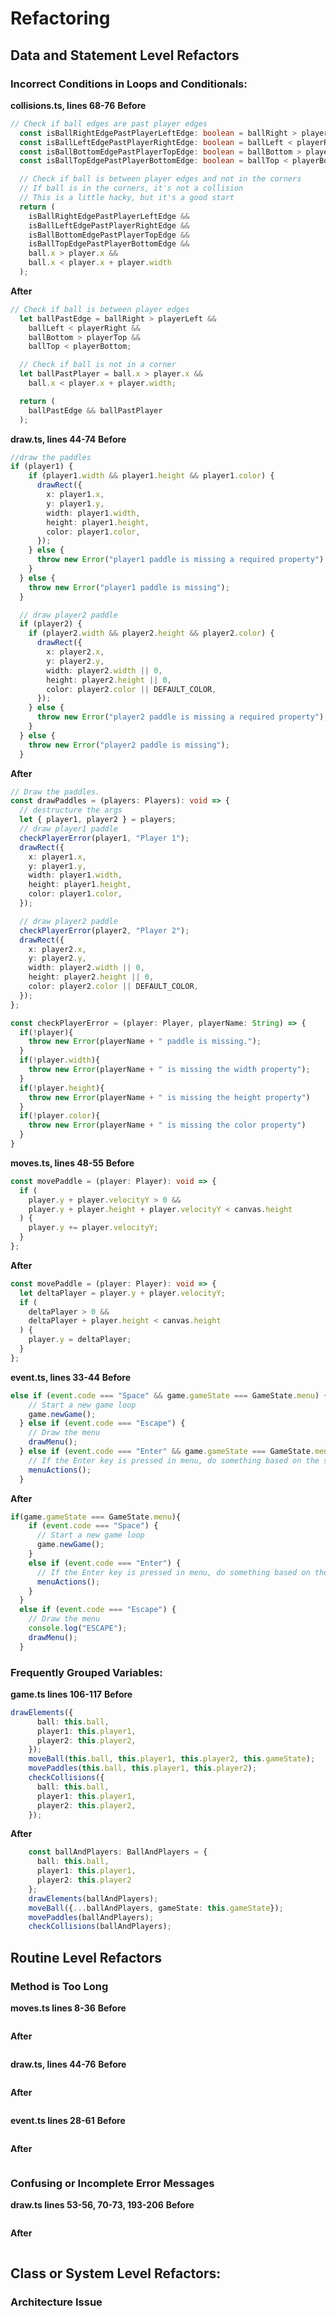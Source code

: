 # Refactoring
## Data and Statement Level Refactors
### Incorrect Conditions in Loops and Conditionals:
**collisions.ts, lines 68-76**
**Before**
```typescript
// Check if ball edges are past player edges
  const isBallRightEdgePastPlayerLeftEdge: boolean = ballRight > playerLeft; // ball right edge past player left edge
  const isBallLeftEdgePastPlayerRightEdge: boolean = ballLeft < playerRight; // ball left edge past player right edge
  const isBallBottomEdgePastPlayerTopEdge: boolean = ballBottom > playerTop; // ball bottom edge past player top edge
  const isBallTopEdgePastPlayerBottomEdge: boolean = ballTop < playerBottom; // ball top edge past player bottom edge

  // Check if ball is between player edges and not in the corners
  // If ball is in the corners, it's not a collision
  // This is a little hacky, but it's a good start
  return (
    isBallRightEdgePastPlayerLeftEdge &&
    isBallLeftEdgePastPlayerRightEdge &&
    isBallBottomEdgePastPlayerTopEdge &&
    isBallTopEdgePastPlayerBottomEdge &&
    ball.x > player.x &&
    ball.x < player.x + player.width
  );
```
**After**
```typescript
// Check if ball is between player edges
  let ballPastEdge = ballRight > playerLeft && 
    ballLeft < playerRight &&
    ballBottom > playerTop &&
    ballTop < playerBottom;

  // Check if ball is not in a corner
  let ballPastPlayer = ball.x > player.x &&
    ball.x < player.x + player.width;

  return (
    ballPastEdge && ballPastPlayer
  );
```
**draw.ts, lines 44-74**
**Before**
```typescript
//draw the paddles
if (player1) {
    if (player1.width && player1.height && player1.color) {
      drawRect({
        x: player1.x,
        y: player1.y,
        width: player1.width,
        height: player1.height,
        color: player1.color,
      });
    } else {
      throw new Error("player1 paddle is missing a required property");
    }
  } else {
    throw new Error("player1 paddle is missing");
  }

  // draw player2 paddle
  if (player2) {
    if (player2.width && player2.height && player2.color) {
      drawRect({
        x: player2.x,
        y: player2.y,
        width: player2.width || 0,
        height: player2.height || 0,
        color: player2.color || DEFAULT_COLOR,
      });
    } else {
      throw new Error("player2 paddle is missing a required property");
    }
  } else {
    throw new Error("player2 paddle is missing");
  }
```
**After**
```typescript
// Draw the paddles.
const drawPaddles = (players: Players): void => {
  // destructure the args
  let { player1, player2 } = players;
  // draw player1 paddle
  checkPlayerError(player1, "Player 1");
  drawRect({
    x: player1.x,
    y: player1.y,
    width: player1.width,
    height: player1.height,
    color: player1.color,
  });

  // draw player2 paddle
  checkPlayerError(player2, "Player 2");
  drawRect({
    x: player2.x,
    y: player2.y,
    width: player2.width || 0,
    height: player2.height || 0,
    color: player2.color || DEFAULT_COLOR,
  });
};

const checkPlayerError = (player: Player, playerName: String) => {
  if(!player){
    throw new Error(playerName + " paddle is missing.");
  }
  if(!player.width){
    throw new Error(playerName + " is missing the width property");
  }
  if(!player.height){
    throw new Error(playerName + " is missing the height property")
  }
  if(!player.color){
    throw new Error(playerName + " is missing the color property")
  }
}
```

**moves.ts, lines 48-55**
**Before**
```typescript
const movePaddle = (player: Player): void => {
  if (
    player.y + player.velocityY > 0 &&
    player.y + player.height + player.velocityY < canvas.height
  ) {
    player.y += player.velocityY;
  }
};
```
**After**
```typescript
const movePaddle = (player: Player): void => {
  let deltaPlayer = player.y + player.velocityY;
  if (
    deltaPlayer > 0 &&
    deltaPlayer + player.height < canvas.height
  ) {
    player.y = deltaPlayer;
  }
};
```

**event.ts, lines 33-44**
**Before**
```typescript
else if (event.code === "Space" && game.gameState === GameState.menu) {
    // Start a new game loop
    game.newGame();
  } else if (event.code === "Escape") {
    // Draw the menu
    drawMenu();
  } else if (event.code === "Enter" && game.gameState === GameState.menu) {
    // If the Enter key is pressed in menu, do something based on the selected menu option
    menuActions();
  }
```
**After**
```typescript
if(game.gameState === GameState.menu){
    if (event.code === "Space") {
      // Start a new game loop
      game.newGame();
    } 
    else if (event.code === "Enter") {
      // If the Enter key is pressed in menu, do something based on the selected menu option
      menuActions();
    }
  }
  else if (event.code === "Escape") {
    // Draw the menu
    console.log("ESCAPE");
    drawMenu();
  }
```

### Frequently Grouped Variables:
**game.ts lines 106-117**
**Before**
```typescript
drawElements({
      ball: this.ball,
      player1: this.player1,
      player2: this.player2,
    });
    moveBall(this.ball, this.player1, this.player2, this.gameState);
    movePaddles(this.ball, this.player1, this.player2);
    checkCollisions({
      ball: this.ball,
      player1: this.player1,
      player2: this.player2,
    });
```
**After**
```typescript
    const ballAndPlayers: BallAndPlayers = {
      ball: this.ball,
      player1: this.player1,
      player2: this.player2
    };
    drawElements(ballAndPlayers);
    moveBall({...ballAndPlayers, gameState: this.gameState});
    movePaddles(ballAndPlayers);
    checkCollisions(ballAndPlayers);
```
## Routine Level Refactors
### Method is Too Long
**moves.ts lines 8-36**
**Before**
```typescript

```
**After**
```typescript
```

**draw.ts, lines 44-76**
**Before**
```typescript
```
**After**
```typescript
```

**event.ts lines 28-61**
**Before**
```typescript
```
**After**
```typescript
```

### Confusing or Incomplete Error Messages
**draw.ts lines 53-56, 70-73, 193-206**
**Before**
```typescript
```
**After**
```typescript
```

## Class or System Level Refactors:
### Architecture Issue

